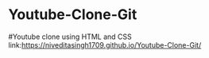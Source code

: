 # Youtube-Clone-Git
#Youtube clone using HTML and CSS
link:https://niveditasingh1709.github.io/Youtube-Clone-Git/
